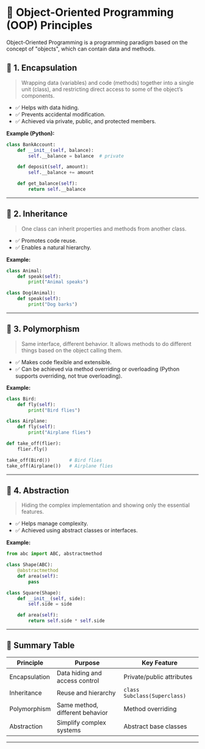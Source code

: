 
# 🌟 Object-Oriented Programming (OOP) Principles

Object-Oriented Programming is a programming paradigm based on the concept of "objects", which can contain data and methods.

## 🧱 1. Encapsulation

> Wrapping data (variables) and code (methods) together into a single unit (class), and restricting direct access to some of the object’s components.

- ✅ Helps with data hiding.
- ✅ Prevents accidental modification.
- ✅ Achieved via private, public, and protected members.

**Example (Python):**
```python
class BankAccount:
    def __init__(self, balance):
        self.__balance = balance  # private

    def deposit(self, amount):
        self.__balance += amount

    def get_balance(self):
        return self.__balance
```

---

## 🧬 2. Inheritance

> One class can inherit properties and methods from another class.

- ✅ Promotes code reuse.
- ✅ Enables a natural hierarchy.

**Example:**
```python
class Animal:
    def speak(self):
        print("Animal speaks")

class Dog(Animal):
    def speak(self):
        print("Dog barks")
```

---

## 🧠 3. Polymorphism

> Same interface, different behavior. It allows methods to do different things based on the object calling them.

- ✅ Makes code flexible and extensible.
- ✅ Can be achieved via method overriding or overloading (Python supports overriding, not true overloading).

**Example:**
```python
class Bird:
    def fly(self):
        print("Bird flies")

class Airplane:
    def fly(self):
        print("Airplane flies")

def take_off(flier):
    flier.fly()

take_off(Bird())       # Bird flies
take_off(Airplane())   # Airplane flies
```

---

## 🧰 4. Abstraction

> Hiding the complex implementation and showing only the essential features.

- ✅ Helps manage complexity.
- ✅ Achieved using abstract classes or interfaces.

**Example:**
```python
from abc import ABC, abstractmethod

class Shape(ABC):
    @abstractmethod
    def area(self):
        pass

class Square(Shape):
    def __init__(self, side):
        self.side = side

    def area(self):
        return self.side * self.side
```

---

## 📌 Summary Table

| Principle      | Purpose                          | Key Feature                     |
|----------------|----------------------------------|----------------------------------|
| Encapsulation  | Data hiding and access control   | Private/public attributes        |
| Inheritance    | Reuse and hierarchy              | `class Subclass(Superclass)`    |
| Polymorphism   | Same method, different behavior  | Method overriding                |
| Abstraction    | Simplify complex systems         | Abstract base classes            |

---
